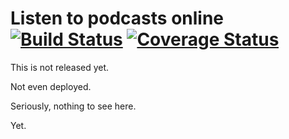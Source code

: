 # Listen to podcasts online [![Build Status](https://secure.travis-ci.org/emillon/pod.png)](http://travis-ci.org/emillon/pod) [![Coverage Status](https://coveralls.io/repos/emillon/pod/badge.png)](https://coveralls.io/r/emillon/pod)

This is not released yet.

Not even deployed.

Seriously, nothing to see here.

Yet.
